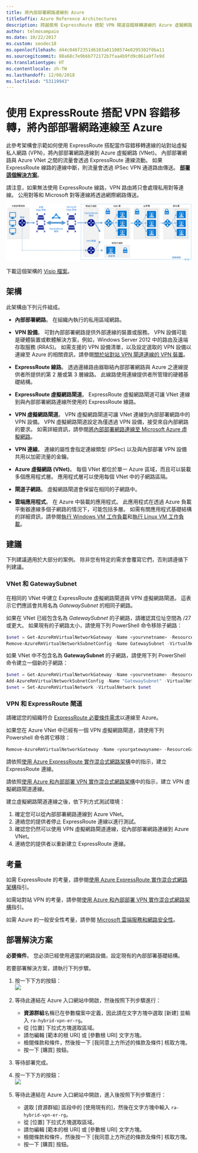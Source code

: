 ```yaml
---
title: 將內部部署網路連線到 Azure
titleSuffix: Azure Reference Architectures
description: 跨越使用 ExpressRoute 搭配 VPN 閘道容錯移轉連線的 Azure 虛擬網路與內部部署網路，實作可用性高且安全的站對站網路架構。
author: telmosampaio
ms.date: 10/22/2017
ms.custom: seodec18
ms.openlocfilehash: d44c046f2351d6103a01108574e0295302f0ba11
ms.sourcegitcommit: 88a68c7e9b6b772172b7faa4b9fd9c061a9f7e9d
ms.translationtype: HT
ms.contentlocale: zh-TW
ms.lasthandoff: 12/08/2018
ms.locfileid: "53119943"
---
```

# <a name="connect-an-on-premises-network-to-azure-using-expressroute-with-vpn-failover"></a>使用 ExpressRoute 搭配 VPN 容錯移轉，將內部部署網路連線至 Azure

此參考架構會示範如何使用 ExpressRoute 搭配當作容錯移轉連線的站對站虛擬私人網路 (VPN)，將內部部署網路連線到 Azure 虛擬網路 (VNet)。 內部部署網路與 Azure VNet 之間的流量會透過 ExpressRoute 連線流動。 如果 ExpressRoute 線路的連線中斷，則流量會透過 IPSec VPN 通道路由傳送。 [**部署這個解決方案**](#deploy-the-solution)。

請注意，如果無法使用 ExpressRoute 線路，VPN 路由將只會處理私用對等連線。 公用對等和 Microsoft 對等連線將透過網際網路傳送。

![使用 ExpressRoute 與 VPN 閘道之高可用性混合式網路架構的參考架構](./images/expressroute-vpn-failover.png)

下載這個架構的 [Visio 檔案][visio-download]。

## <a name="architecture"></a>架構

此架構由下列元件組成。

- **內部部署網路**。 在組織內執行的私用區域網路。

- **VPN 設備**。 可對內部部署網路提供外部連線的裝置或服務。 VPN 設備可能是硬體裝置或軟體解決方案，例如，Windows Server 2012 中的路由及遠端存取服務 (RRAS)。 如需支援的 VPN 設備清單，以及設定選取的 VPN 設備以連線至 Azure 的相關資訊，請參閱[關於站對站 VPN 閘道連線的 VPN 裝置][vpn-appliance]。

- **ExpressRoute 線路**。 透過邊緣路由器聯結內部部署網路與 Azure 之連線提供者所提供的第 2 層或第 3 層線路。 此線路使用連線提供者所管理的硬體基礎結構。

- **ExpressRoute 虛擬網路閘道**。 ExpressRoute 虛擬網路閘道可讓 VNet 連線到與內部部署網路連線所使用的 ExpressRoute 線路。

- **VPN 虛擬網路閘道**。 VPN 虛擬網路閘道可讓 VNet 連線到內部部署網路中的 VPN 設備。 VPN 虛擬網路閘道設定為僅透過 VPN 設備，接受來自內部網路的要求。 如需詳細資訊，請參閱[將內部部署網路連線至 Microsoft Azure 虛擬網路][connect-to-an-Azure-vnet]。

- **VPN 連線**。 連線的屬性會指定連線類型 (IPSec) 以及與內部部署 VPN 設備共用以加密流量的金鑰。

- **Azure 虛擬網路 (VNet)**。 每個 VNet 都位於單一 Azure 區域，而且可以裝載多個應用程式層。 應用程式層可以使用每個 VNet 中的子網路區隔。

- **閘道子網路**。 虛擬網路閘道會保留在相同的子網路中。

- **雲端應用程式**。 在 Azure 中裝載的應用程式。 此應用程式在透過 Azure 負載平衡器連線多個子網路的情況下，可能包括多層。 如需有關應用程式基礎結構的詳細資訊，請參閱[執行 Windows VM 工作負載][windows-vm-ra]和[執行 Linux VM 工作負載][linux-vm-ra]。

## <a name="recommendations"></a>建議

下列建議適用於大部分的案例。 除非您有特定的需求會覆寫它們，否則請遵循下列建議。

### <a name="vnet-and-gatewaysubnet"></a>VNet 和 GatewaySubnet

在相同的 VNet 中建立 ExpressRoute 虛擬網路閘道與 VPN 虛擬網路閘道。 這表示它們應該會共用名為 *GatewaySubnet* 的相同子網路。

如果在 VNet 已經包含名為 *GatewaySubnet* 的子網路，請確認其位址空間為 /27 或更大。 如果現有的子網路太小，請使用下列 PowerShell 命令移除子網路：

```powershell
$vnet = Get-AzureRmVirtualNetworkGateway -Name <yourvnetname> -ResourceGroupName <yourresourcegroup>
Remove-AzureRmVirtualNetworkSubnetConfig -Name GatewaySubnet -VirtualNetwork $vnet
```

如果 VNet 中不包含名為 **GatewaySubnet** 的子網路，請使用下列 PowerShell 命令建立一個新的子網路：

```powershell
$vnet = Get-AzureRmVirtualNetworkGateway -Name <yourvnetname> -ResourceGroupName <yourresourcegroup>
Add-AzureRmVirtualNetworkSubnetConfig -Name "GatewaySubnet" -VirtualNetwork $vnet -AddressPrefix "10.200.255.224/27"
$vnet = Set-AzureRmVirtualNetwork -VirtualNetwork $vnet
```

### <a name="vpn-and-expressroute-gateways"></a>VPN 和 ExpressRoute 閘道

請確認您的組織符合 [ExpressRoute 必要條件需求][expressroute-prereq]以連線至 Azure。

如果您在 Azure VNet 中已經有一個 VPN 虛擬網路閘道，請使用下列 Powershell 命令將它移除：

```powershell
Remove-AzureRmVirtualNetworkGateway -Name <yourgatewayname> -ResourceGroupName <yourresourcegroup>
```

請依照[使用 Azure ExpressRoute 實作混合式網路架構][implementing-expressroute]中的指示，建立 ExpressRoute 連線。

請依照[使用 Azure 和內部部署 VPN 實作混合式網路架構][implementing-vpn]中的指示，建立 VPN 虛擬網路閘道連線。

建立虛擬網路閘道連線之後，依下列方式測試環境：

1. 確定您可以從內部部署網路連線到 Azure VNet。
2. 連絡您的提供者停止 ExpressRoute 連線以進行測試。
3. 確認您仍然可以使用 VPN 虛擬網路閘道連線，從內部部署網路連線到 Azure VNet。
4. 連絡您的提供者以重新建立 ExpressRoute 連線。

## <a name="considerations"></a>考量

如需 ExpressRoute 的考量，請參閱[使用 Azure ExpressRoute 實作混合式網路架構][guidance-expressroute]指引。

如需站對站 VPN 的考量，請參閱[使用 Azure 和內部部署 VPN 實作混合式網路架構][guidance-vpn]指引。

如需 Azure 的一般安全性考量，請參閱 [Microsoft 雲端服務和網路安全性][best-practices-security]。

## <a name="deploy-the-solution"></a>部署解決方案

**必要條件**。 您必須已經使用適當的網路設備，設定現有的內部部署基礎結構。

若要部署解決方案，請執行下列步驟。

<!-- markdownlint-disable MD033 -->

1. 按一下下方的按鈕：<br><a href="https://portal.azure.com/#create/Microsoft.Template/uri/https%3A%2F%2Fraw.githubusercontent.com%2Fmspnp%2Freference-architectures%2Fmaster%2Fhybrid-networking%2Fexpressroute-vpn-failover%2Fazuredeploy.json" target="_blank"><img src="https://azuredeploy.net/deploybutton.png"/></a>

2. 等待此連結在 Azure 入口網站中開啟，然後按照下列步驟進行：
   - **資源群組**名稱已在參數檔案中定義，因此請在文字方塊中選取 [新建] 並輸入 `ra-hybrid-vpn-er-rg`。
   - 從 [位置] 下拉式方塊選取區域。
   - 請勿編輯 [範本的根 URI] 或 [參數根 URI] 文字方塊。
   - 檢閱條款和條件，然後按一下 [我同意上方所述的條款及條件] 核取方塊。
   - 按一下 [購買] 按鈕。

3. 等待部署完成。

4. 按一下下方的按鈕：<br><a href="https://portal.azure.com/#create/Microsoft.Template/uri/https%3A%2F%2Fraw.githubusercontent.com%2Fmspnp%2Freference-architectures%2Fmaster%2Fhybrid-networking%2Fexpressroute-vpn-failover%2Fazuredeploy-expressRouteCircuit.json" target="_blank"><img src="https://azuredeploy.net/deploybutton.png"/></a>

5. 等待此連結在 Azure 入口網站中開啟，進入後按照下列步驟進行：
   - 選取 [資源群組] 區段中的 [使用現有的]，然後在文字方塊中輸入 `ra-hybrid-vpn-er-rg`。
   - 從 [位置] 下拉式方塊選取區域。
   - 請勿編輯 [範本的根 URI] 或 [參數根 URI] 文字方塊。
   - 檢閱條款和條件，然後按一下 [我同意上方所述的條款及條件] 核取方塊。
   - 按一下 [購買] 按鈕。

<!-- markdownlint-enable MD033 -->

<!-- links -->

[windows-vm-ra]: ../virtual-machines-windows/index.md
[linux-vm-ra]: ../virtual-machines-linux/index.md
[resource-manager-overview]: /azure/azure-resource-manager/resource-group-overview
[vpn-appliance]: /azure/vpn-gateway/vpn-gateway-about-vpn-devices
[azure-vpn-gateway]: /azure/vpn-gateway/vpn-gateway-about-vpngateways
[connect-to-an-Azure-vnet]: https://technet.microsoft.com/library/dn786406.aspx
[expressroute-prereq]: /azure/expressroute/expressroute-prerequisites
[implementing-expressroute]: ./expressroute.md
[implementing-vpn]: ./vpn.md
[guidance-expressroute]: ./expressroute.md
[guidance-vpn]: ./vpn.md
[best-practices-security]: /azure/best-practices-network-security
[visio-download]: https://archcenter.blob.core.windows.net/cdn/hybrid-network-architectures.vsdx
